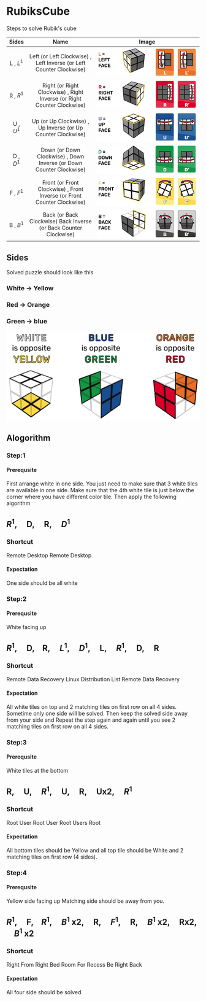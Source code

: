 # RubiksCube
Steps to solve Rubik's cube

| Sides       | Name                                                                    | Image                                                    |
| :----------:| :--------------------------------------------------------------------:  | :-------------------------------------------------------:|
| L  , $L^1$  | Left (or Left Clockwise) , Left Inverse (or Left Counter Clockwise)     | ![Alt text](./images/left.png?raw=true "Left")           |
| R  , $R^1$  | Right (or Right Clockwise) , Right Inverse (or Right Counter Clockwise) | ![Alt text](./images/right.png?raw=true "Right")         |
| U  , $U^1$  | Up (or Up Clockwise) , Up Inverse (or Up Counter Clockwise)             | ![Alt text](./images/up.png?raw=true "Up")               |
| D  , $D^1$  | Down (or Down Clockwise) , Down Inverse (or Down Counter Clockwise)     | ![Alt text](./images/down.png?raw=true "Down")           |
| F  , $F^1$  | Front (or Front Clockwise) , Front Inverse (or Front Counter Clockwise) | ![Alt text](./images/front.png?raw=true "Front")         |
| B  , $B^1$  | Back (or Back Clockwise) Back Inverse (or Back Counter Clockwise)       | ![Alt text](./images/back.png?raw=true "Back")           |

## Sides

Solved puzzle should look like this

### White -> Yellow
### Red -> Orange
### Green -> blue

![Alt text](./images/final.png?raw=true "Solved")

## Alogorithm

### Step:1

#### Prerequsite
First arrange white in one side. You just need to make sure that 3 white tiles are available in one side. Make sure that the 4th white tile is just below the corner where you have different color tile. Then apply the following algorithm

## $R^1$, &nbsp;&nbsp;&nbsp; D, &nbsp;&nbsp;&nbsp; R, &nbsp;&nbsp;&nbsp; $D^1$

### Shortcut
Remote Desktop Remote Desktop

#### Expectation

One side should be all white

### Step:2

#### Prerequsite

White facing up

## $R^1$, &nbsp;&nbsp;&nbsp; D,&nbsp;&nbsp;&nbsp; R, &nbsp;&nbsp;&nbsp;  $L^1$, &nbsp;&nbsp;&nbsp; $D^1$, &nbsp;&nbsp;&nbsp; L, &nbsp;&nbsp;&nbsp; $R^1$, &nbsp;&nbsp;&nbsp; D, &nbsp;&nbsp;&nbsp; R

### Shortcut
Remote Data Recovery Linux Distribution List Remote Data Recovery

#### Expectation
All white tiles on top and 2 matching tiles on first row on all 4 sides. 
Sometime only one side will be solved. Then keep the solved side away from your side and 
Repeat the step again and again until you see 2 matching tiles on first row on all 4 sides.

### Step:3

#### Prerequsite
White tiles at the bottom

## R, &nbsp;&nbsp;&nbsp; U, &nbsp;&nbsp;&nbsp; $R^1$, &nbsp;&nbsp;&nbsp; U, &nbsp;&nbsp;&nbsp; R, &nbsp;&nbsp;&nbsp; Ux2, &nbsp;&nbsp;&nbsp; $R^1$

### Shortcut
Root User Root User Root Users Root

#### Expectation
All bottom tiles should be Yellow and all top tile should be White and 2 matching tiles on first row (4 sides).

### Step:4
#### Prerequsite
Yellow side facing up
Matching side should be away from you.
## $R^1$, &nbsp;&nbsp;&nbsp; F,&nbsp;&nbsp;&nbsp; $R^1$, &nbsp;&nbsp;&nbsp; $B^1$ x2, &nbsp;&nbsp;&nbsp; R, &nbsp;&nbsp;&nbsp; $F^1$, &nbsp;&nbsp;&nbsp; R, &nbsp;&nbsp;&nbsp; $B^1$ x2, &nbsp;&nbsp;&nbsp; Rx2, &nbsp;&nbsp;&nbsp; $B^1$ x2

### Shortcut
Right From Right Bed Room For Recess Be Right Back

#### Expectation
All four side should be solved
